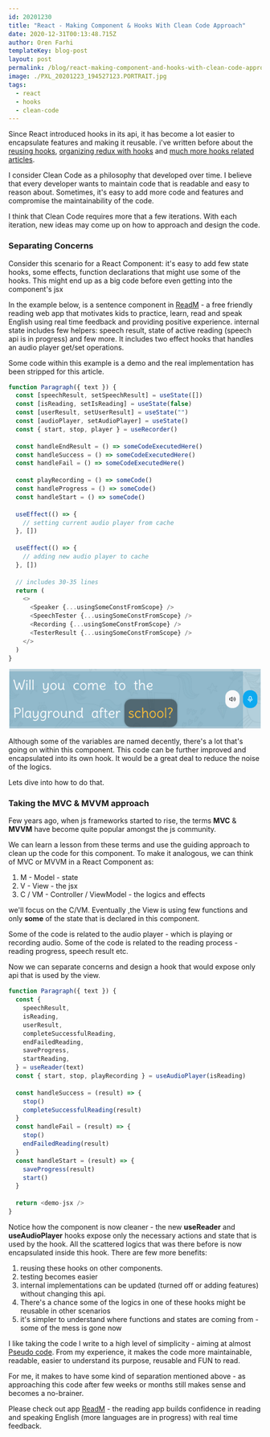 ```yaml
---
id: 20201230
title: "React - Making Component & Hooks With Clean Code Approach"
date: 2020-12-31T00:13:48.715Z
author: Oren Farhi
templateKey: blog-post
layout: post
permalink: /blog/react-making-component-and-hooks-with-clean-code-approach/
image: ./PXL_20201223_194527123.PORTRAIT.jpg
tags:
  - react
  - hooks
  - clean-code
---
```


Since React introduced hooks in its api, it has become a lot easier to encapsulate features and making it reusable. i've written before about the [reusing hooks], [organizing redux with hooks] and [much more hooks related articles].

I consider Clean Code as a philosophy that developed over time. I believe that every developer wants to maintain code that is readable and easy to reason about. Sometimes, it's easy to add more code and features and compromise the maintainability of the code.

I think that Clean Code requires more that a few iterations. With each iteration, new ideas may come up on how to approach and design the code.

### Separating Concerns

Consider this scenario for a React Component: it's easy to add few state hooks, some effects, function declarations that might use some of the hooks. This might end up as a big code before even getting into the component's jsx

In the example below, **<Paragraph />** is a sentence component in [ReadM] - a free friendly reading web app that motivates kids to practice, learn, read and speak English using real time feedback and providing positive experience.
**<Paragraph />** internal state includes few helpers: speech result, state of active reading (speech api is in progress) and few more. It includes two effect hooks that handles an audio player get/set operations.

Some code within this example is a demo and the real implementation has been stripped for this article.

```typescript
function Paragraph({ text }) {
  const [speechResult, setSpeechResult] = useState([])
  const [isReading, setIsReading] = useState(false)
  const [userResult, setUserResult] = useState("")
  const [audioPlayer, setAudioPlayer] = useState()
  const { start, stop, player } = useRecorder()

  const handleEndResult = () => someCodeExecutedHere()
  const handleSuccess = () => someCodeExecutedHere()
  const handleFail = () => someCodeExecutedHere()

  const playRecording = () => someCode()
  const handleProgress = () => someCode()
  const handleStart = () => someCode()

  useEffect(() => {
    // setting current audio player from cache
  }, [])

  useEffect(() => {
    // adding new audio player to cache
  }, [])

  // includes 30-35 lines
  return (
    <>
      <Speaker {...usingSomeConstFromScope} />
      <SpeechTester {...usingSomeConstFromScope} />
      <Recording {...usingSomeConstFromScope} />
      <TesterResult {...usingSomeConstFromScope} />
    </>
  )
}
```

![alt text][paragraph]

Although some of the variables are named decently, there's a lot that's going on within this component. This code can be further improved and encapsulated into its own hook. It would be a great deal to reduce the noise of the logics.

Lets dive into how to do that.

### Taking the MVC & MVVM approach

Few years ago, when js frameworks started to rise, the terms **MVC** & **MVVM** have become quite popular amongst the js community.

We can learn a lesson from these terms and use the guiding approach to clean up the code for this component. To make it analogous, we can think of MVC or MVVM in a React Component as:

1. M - Model - state
2. V - View - the jsx
3. C / VM - Controller / ViewModel - the logics and effects

we'll focus on the C/VM. Eventually ,the View is using few functions and only **some** of the state that is declared in this component.

Some of the code is related to the audio player - which is playing or recording audio.
Some of the code is related to the reading process - reading progress, speech result etc.

Now we can separate concerns and design a hook that would expose only api that is used by the view.

```typescript
function Paragraph({ text }) {
  const {
    speechResult,
    isReading,
    userResult,
    completeSuccessfulReading,
    endFailedReading,
    saveProgress,
    startReading,
  } = useReader(text)
  const { start, stop, playRecording } = useAudioPlayer(isReading)

  const handleSuccess = (result) => {
    stop()
    completeSuccessfulReading(result)
  }
  const handleFail = (result) => {
    stop()
    endFailedReading(result)
  }
  const handleStart = (result) => {
    saveProgress(result)
    start()
  }

  return <demo-jsx />
}
```

Notice how the component is now cleaner - the new **useReader** and **useAudioPlayer** hooks expose only the necessary actions and state that is used by the hook. All the scattered logics that was there before is now encapsulated inside this hook.
There are few more benefits:

1. reusing these hooks on other components.
2. testing becomes easier
3. internal implementations can be updated (turned off or adding features) without changing this api.
4. There's a chance some of the logics in one of these hooks might be reusable in other scenarios
5. it's simpler to understand where functions and states are coming from - some of the mess is gone now

I like taking the code I write to a high level of simplicity - aiming at almost [Pseudo code]. From my experience, it makes the code more maintainable, readable, easier to understand its purpose, reusable and FUN to read.

For me, it makes to have some kind of separation mentioned above - as approaching this code after few weeks or months still makes sense and becomes a no-brainer.

Please check out app [ReadM] - the reading app builds confidence in reading and speaking English (more languages are in progress) with real time feedback.

[readm]: https://readm.netlify.app
[organizing redux with hooks]: https://orizens.com/blog/how-to-not-have-a-mess-with-react-hooks-and-redux/
[reusing hooks]: https://orizens.com/blog/react-hooks-and-components-custom-hooks-as-minions-at-your-service/
[much more hooks related articles]: https://orizens.com/tags/hooks
[pseudo code]: https://en.wikipedia.org/wiki/Pseudocode
[paragraph]: ./paragraph.png "Paragraph component"
